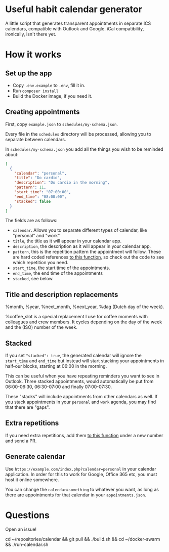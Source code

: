 # Useful habit calendar generator

A little script that generates transparent appointments in separate ICS calendars, compatible with Outlook and Google. iCal compatibility, ironically, isn't there yet.

# How it works

## Set up the app

* Copy `.env.example` to `.env`, fill it in.
* Run `composer install`
* Build the Docker image, if you need it.

## Creating appointments

First, copy `example.json` to `schedules/my-schema.json`.

Every file in the `schedules` directory will be processed, allowing you to separate between calendars.

In `schedules/my-schema.json` you add all the things you wish to be reminded about:

```json
[
  {
    "calendar": "personal",
    "title": "Do cardio",
    "description": "Do cardio in the morning",
    "pattern": 11,
    "start_time": "07:00:00",
    "end_time": "08:00:00",
    "stacked": false
  }
]
```

The fields are as follows:

* `calendar`. Allows you to separate different types of calendar, like "personal" and "work"
* `title`, the title as it will appear in your calendar app.
* `description`, the description as it will appear in your calendar app.
* `pattern`, this is the repetition pattern the appointment will follow. These are hard coded references [to this function](app/app/Calendar/Appointments.php#L171), so check out the code to see which repetition you need.
* `start_time`, the start time of the appointments.
* `end_time`, the end time of the appointments
* `stacked`, see below.

## Title and description replacements

%month, %year, %next_month, %next_year, %dag (Dutch day of the week).

%coffee_slot is a special replacement I use for coffee moments with colleagues and crew members. It cycles depending on the day of the week and the (ISO) number of the week. 

## Stacked

If you set `"stacked": true`, the generated calendar will ignore the `start_time` and `end_time` but instead will start stacking your appointments in half-our blocks, starting at 06:00 in the morning.

This can be useful when you have repeating reminders you want to see in Outlook. Three stacked appointments, would automatically be put from 06:00-06:30, 06:30-07:00 and finally 07:00-07:30.

These "stacks" will include appointments from other calendars as well. If you stack appointments in your `personal` and `work` agenda, you may find that there are "gaps".

## Extra repetitions

If you need extra repetitions, add them [to this function](app/app/Calendar/Appointments.php#L171) under a new number and send a PR.

## Generate calendar

Use `https://example.com/index.php?calendar=personal` in your calendar application. In order for this to work for Google, Office 365 etc, you must host it online somewhere.

You  can change the `calendar=something` to whatever you want, as long as there are appointments for that calendar in your `appointments.json`.

# Questions

Open an issue!

cd ~/repositories/calendar && git pull && ./build.sh && cd ~/docker-swarm && ./run-calendar.sh

